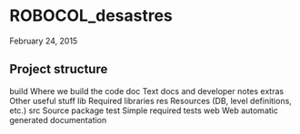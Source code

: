 # ROBOCOL_desastres

February 24, 2015

## Project structure
build		Where we build the code
doc			Text docs and developer notes
extras		Other useful stuff
lib			Required libraries
res			Resources (DB, level definitions, etc.)
src			Source package
test		Simple required tests
web			Web automatic generated documentation

